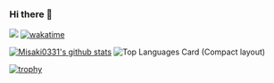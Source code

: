### Hi there 👋
![](https://komarev.com/ghpvc/?username=Misaki0331&label=Viewed+count) [![wakatime](https://wakatime.com/badge/user/018d0dbe-8663-45ea-bd9b-a77eb927dd94.svg)](https://wakatime.com/@018d0dbe-8663-45ea-bd9b-a77eb927dd94)

[![Misaki0331's github stats](https://github-readme-stats.vercel.app/api?username=Misaki0331&count_private=true)](https://github.com/anuraghazra/github-readme-stats) ![Top Languages Card (Compact layout)](https://github-readme-stats.vercel.app/api/top-langs/?username=Misaki0331&layout=compact)

[![trophy](https://github-profile-trophy.vercel.app/?username=Misaki0331&theme=monokai&margin-w=15)](https://github.com/ryo-ma/github-profile-trophy)


<!--
**Misaki0331/Misaki0331** is a ✨ _special_ ✨ repository because its `README.md` (this file) appears on your GitHub profile.

Here are some ideas to get you started:

- 🔭 I’m currently working on ...
- 🌱 I’m currently learning ...
- 👯 I’m looking to collaborate on ...
- 🤔 I’m looking for help with ...
- 💬 Ask me about ...
- 📫 How to reach me: ...
- 😄 Pronouns: ...
- ⚡ Fun fact: ...
-->
